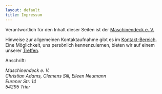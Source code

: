 ```yaml
---
layout: default
title: Impressum
---
```


Verantwortlich für den Inhalt dieser Seiten ist der [Maschinendeck e. V.](https://www.maschinendeck.org/about)

Hinweise zur allgemeinen Kontaktaufnahme gibt es im [Kontakt-Bereich](https://www.maschinendeck.org/about). Eine Möglichkeit, uns persönlich kennenzulernen, bieten wir auf einem unserer [Treffen](https://wiki.maschinendeck.org/wiki/Der_Raum#Ist).

Anschrift:
<address>
Maschinendeck e. V.<br />
Christian Adams, Clemens Sill, Eileen Neumann<br />
Eurener Str. 14<br />
54295 Trier
</address>
